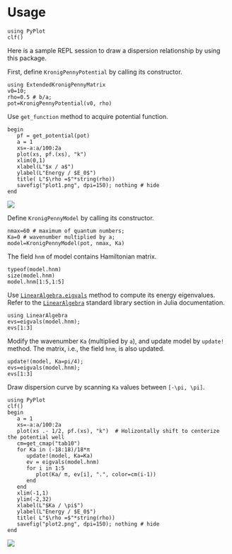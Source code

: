 # Usage

```@setup session1
using PyPlot
clf()
```

Here is a sample REPL session to draw a dispersion relationship by using this package.

First, define `KronigPennyPotential` by calling its constructor.

```@repl session1
using ExtendedKronigPennyMatrix
v0=10; 
rho=0.5 # b/a;
pot=KronigPennyPotential(v0, rho)
```

Use `get_function` method to acquire potential function.
```@repl session1
begin
   pf = get_potential(pot)
   a = 1
   xs=-a:a/100:2a
   plot(xs, pf.(xs), "k")
   xlim(0,1)
   xlabel(L"$x / a$")
   ylabel(L"Energy / $E_0$")
   title( L"$\rho =$"*string(rho))
   savefig("plot1.png", dpi=150); nothing # hide
end
```

![](plot1.png)


Define `KronigPennyModel` by calling its constructor.
```@repl session1
nmax=60 # maximum of quantum numbers; 
Ka=0 # wavenumber multiplied by a;
model=KronigPennyModel(pot, nmax, Ka)
```

The field `hnm` of model contains Hamiltonian matrix.
```@repl session1
typeof(model.hnm)
size(model.hnm)
model.hnm[1:5,1:5]
```

Use [`LinearAlgebra.eigvals`](https://docs.julialang.org/en/v1/stdlib/LinearAlgebra/#LinearAlgebra.eigvals) method to compute its energy eigenvalues.
Refer to the [`LinearAlgebra`](https://docs.julialang.org/en/v1/stdlib/LinearAlgebra/) standard library section in Julia documentation.
```@repl session1
using LinearAlgebra
evs=eigvals(model.hnm);
evs[1:3]
```

Modify the wavenumber `Ka` (multiplied by `a`), and update model by `update!` method.  The matrix, i.e., the field `hnm`, is also updated.
```@repl session1
update!(model, Ka=pi/4);
evs=eigvals(model.hnm);
evs[1:3]
```

Draw dispersion curve by scanning `Ka` values between ``[-\pi, \pi]``.
```@repl session1
using PyPlot
clf()
begin
   a = 1
   xs=-a:a/100:2a
   plot(xs .- 1/2, pf.(xs), "k")  # Holizontally shift to centerize the potential well
   cm=get_cmap("tab10")
   for Ka in (-18:18)/18*π
      update!(model, Ka=Ka)
      ev = eigvals(model.hnm)
      for i in 1:5
         plot(Ka/ π, ev[i], ".", color=cm(i-1))
      end
   end
   xlim(-1,1)
   ylim(-2,32)
   xlabel(L"$Ka / \pi$")
   ylabel(L"Energy / $E_0$")
   title( L"$\rho =$"*string(rho))
   savefig("plot2.png", dpi=150); nothing # hide
end
```

![](plot2.png)


